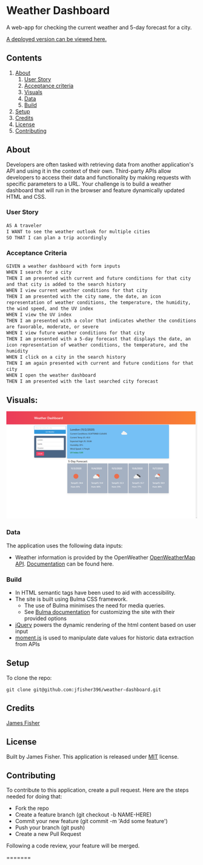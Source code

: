 # Weather Dashboard

A web-app for checking the current weather and 5-day forecast for a city.

[A deployed version can be viewed here.](https://jfisher396.github.io/weather-dashboard/)

## Contents

1. [About](#about)
    1. [User Story](#user%20story)
    2. [Acceptance criteria](#acceptance%20criteria)
    3. [Visuals](#visuals)
    4. [Data](#data)
    5. [Build](#build)
2. [Setup](#setup)
3. [Credits](#credits)
4. [License](#license)
5. [Contributing](#contributing)

## About

Developers are often tasked with retrieving data from another application's API and using it in the context of their own. Third-party APIs allow developers to access their data and functionality by making requests with specific parameters to a URL. Your challenge is to build a weather dashboard that will run in the browser and feature dynamically updated HTML and CSS.

### User Story

    AS A traveler
    I WANT to see the weather outlook for multiple cities
    SO THAT I can plan a trip accordingly

### Acceptance Criteria

    GIVEN a weather dashboard with form inputs
    WHEN I search for a city
    THEN I am presented with current and future conditions for that city and that city is added to the search history
    WHEN I view current weather conditions for that city
    THEN I am presented with the city name, the date, an icon representation of weather conditions, the temperature, the humidity, the wind speed, and the UV index
    WHEN I view the UV index
    THEN I am presented with a color that indicates whether the conditions are favorable, moderate, or severe
    WHEN I view future weather conditions for that city
    THEN I am presented with a 5-day forecast that displays the date, an icon representation of weather conditions, the temperature, and the humidity
    WHEN I click on a city in the search history
    THEN I am again presented with current and future conditions for that city
    WHEN I open the weather dashboard
    THEN I am presented with the last searched city forecast 


## Visuals:


![Screenshot of load page](/media/weather-dashboard.png)


### Data

The application uses the following data inputs:
* Weather information is provided by the OpenWeather [OpenWeatherMap API](https://openweathermap.org/). [Documentation](https://openweathermap.org/api) can be found here.


### Build

* In HTML semantic tags have been used to aid with accessibility.
* The site is built using Bulma CSS framework.
   * The use of Bulma minimises the need for media queries. 
   * See [Bulma documentation](https://bulma.io/documentation/) for customizing the site with their provided options
* [jQuery](https://api.jquery.com/) powers the dynamic rendering of the html content based on user input
* [moment.js](https://momentjs.com/) is used to manipulate date values for historic data extraction from APIs


## Setup

To clone the repo:
```
git clone git@github.com:jfisher396/weather-dashboard.git
``` 

## Credits

[James Fisher](https://github.com/jfisher396)

## License

Built by James Fisher.
This application is released under [MIT](assets/LICENSE.txt) license.

## Contributing

To contribute to this application, create a pull request.
Here are the steps needed for doing that:
- Fork the repo
- Create a feature branch (git checkout -b NAME-HERE)
- Commit your new feature (git commit -m 'Add some feature')
- Push your branch (git push)
- Create a new Pull Request

Following a code review, your feature will be merged.

=======

